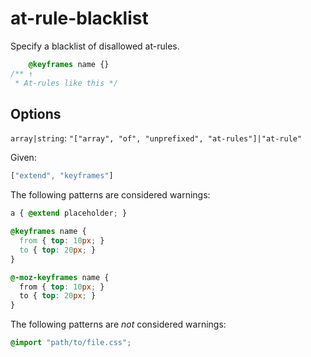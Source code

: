 # at-rule-blacklist

Specify a blacklist of disallowed at-rules.

```css
    @keyframes name {}
/** ↑
 * At-rules like this */
```

## Options

`array|string`: `"["array", "of", "unprefixed", "at-rules"]|"at-rule"`

Given:

```js
["extend", "keyframes"]
```

The following patterns are considered warnings:

```css
a { @extend placeholder; }
```

```css
@keyframes name {
  from { top: 10px; }
  to { top: 20px; }
}
```

```css
@-moz-keyframes name {
  from { top: 10px; }
  to { top: 20px; }
}
```

The following patterns are *not* considered warnings:

```css
@import "path/to/file.css";
```
